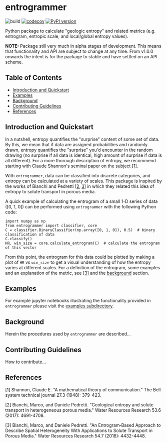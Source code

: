 # entrogrammer
![build](https://github.com/elbeejay/entrogrammer/workflows/build/badge.svg)
[![codecov](https://codecov.io/gh/elbeejay/entrogrammer/branch/main/graph/badge.svg?token=VLEEKXSINN)](https://codecov.io/gh/elbeejay/entrogrammer)
[![PyPI version](https://badge.fury.io/py/entrogrammer.svg)](https://badge.fury.io/py/entrogrammer)

Python package to calculate "geologic entropy" and related metrics (e.g. entrogram, entropic scale, and local/global entropy values).

**NOTE:** Package still very much in alpha stages of development. This means that functionality and API are subject to change at any time. From v1.0.0 onwards the intent is for the package to stable and have settled on an API scheme.

## Table of Contents
- [Introduction and Quickstart](#introduction-and-quickstart)
- [Examples](#examples)
- [Background](#background)
- [Contributing Guidelines](#contributing-guidelines)
- [References](#references)

## Introduction and Quickstart
In a nutshell, entropy quantifies the "surprise" content of some set of data. By this, we mean that if data are assigned probabilities and randomly drawn, entropy quantifies the "surprise" you'd encounter in the random drawing (no surprise if all data is identical, high amount of surprise if data is all different). For a more thorough description of entropy, we recommend starting with Claude Shannon's seminal paper on the subject [[1]](#1). 

With `entrogrammer`, data can be classified into discrete categories, and entropy can be calculated at a variety of scales. This package is inspired by the works of Bianchi and Pedretti [[2](#2), [3](#3)] in which they related this idea of entropy to solute transport in porous media. 

A quick example of calculating the entrogram of a small 1-D series of data ([0, 1, 0]) can be performed using `entrogrammer` with the following Python code:

```
import numpy as np
from entrogrammer import classifier, core
C = classifier.BinaryClassifier(np.array([0, 1, 0]), 0.5)  # binary classification of data
C.classify()
HR, win_size = core.calculate_entrogram(C)  # calculate the entrogram of this vector
```

From this point, the entrogram for this data could be plotted by making a plot of `HR` vs `win_size` to get a visual understanding of how the entropy varies at different scales. For a definition of the entrogram, some examples and an explanation of the metric, see [[3]](#3) and the [background](#background) section.

## Examples
For example jupyter notebooks illustrating the functionality provided in `entrogrammer` please visit the [examples subdirectory](https://github.com/elbeejay/entrogrammer/tree/main/examples).

## Background
Herein the procedures used by `entrogrammer` are described...

## Contributing Guidelines
How to contribute...

## References
<a id="1">[1]</a> 
Shannon, Claude E. "A mathematical theory of communication." The Bell system technical journal 27.3 (1948): 379-423.

<a id="2">[2]</a> 
Bianchi, Marco, and Daniele Pedretti. "Geological entropy and solute transport in heterogeneous porous media." Water Resources Research 53.6 (2017): 4691-4708.

<a id="3">[3]</a>
Bianchi, Marco, and Daniele Pedretti. "An Entrogram‐Based Approach to Describe Spatial Heterogeneity With Applications to Solute Transport in Porous Media." Water Resources Research 54.7 (2018): 4432-4448.

